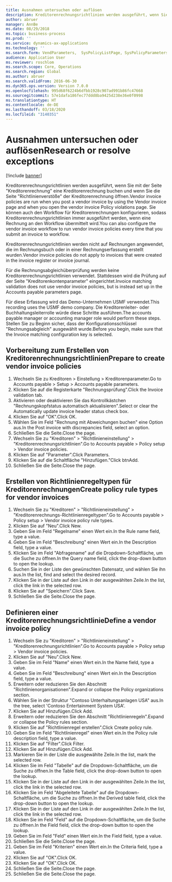 ```yaml
---
title: Ausnahmen untersuchen oder auflösen
description: Kreditorenrechnungsrichtlinien werden ausgeführt, wenn Sie mit der Seite "Kreditorenrechnung" eine Kreditorenrechnung buchen und wenn Sie die Seite "Richtlinienverstöße" der Kreditorenrechnung öffnen.
author: abruer
manager: AnnBe
ms.date: 08/29/2018
ms.topic: business-process
ms.prod: ''
ms.service: dynamics-ax-applications
ms.technology: ''
ms.search.form: VendParameters,  SysPolicyListPage, SysPolicyParameters, SysPolicySourceDocumentRuleType, SysPolicy, SysPolicySourceDocumentRule, SysQueryForm, SysQueryTableLookUp, SysQueryPrefixLookUp, SysQueryFieldLookUp
audience: Application User
ms.reviewer: roschlom
ms.search.scope: Core, Operations
ms.search.region: Global
ms.author: abruer
ms.search.validFrom: 2016-06-30
ms.dyn365.ops.version: Version 7.0.0
ms.openlocfilehash: 995d68f6224b6dfbb1928c907ad991b86fc47668
ms.sourcegitcommit: 57e1dafa186fec77ddd8ba9425d238e36e0f0998
ms.translationtype: HT
ms.contentlocale: de-DE
ms.lasthandoff: 03/18/2020
ms.locfileid: "3140351"
---
```

# <a name="research-or-resolve-exceptions"></a><span data-ttu-id="d60b4-103">Ausnahmen untersuchen oder auflösen</span><span class="sxs-lookup"><span data-stu-id="d60b4-103">Research or resolve exceptions</span></span>

[!include [banner](../../includes/banner.md)]

<span data-ttu-id="d60b4-104">Kreditorenrechnungsrichtlinien werden ausgeführt, wenn Sie mit der Seite "Kreditorenrechnung" eine Kreditorenrechnung buchen und wenn Sie die Seite "Richtlinienverstöße" der Kreditorenrechnung öffnen.</span><span class="sxs-lookup"><span data-stu-id="d60b4-104">Vendor invoice policies are run when you post a vendor invoice by using the Vendor invoice page and when you open the vendor invoice Policy violations page.</span></span> <span data-ttu-id="d60b4-105">Sie können auch den Workflow für Kreditorenrechnungen konfigurieren, sodass Kreditorenrechnungsrichtlinien immer ausgeführt werden, wenn eine Rechnung an den Workflow übermittelt wird.</span><span class="sxs-lookup"><span data-stu-id="d60b4-105">You can also configure the vendor invoice workflow to run vendor invoice policies every time that you submit an invoice to workflow.</span></span> 

<span data-ttu-id="d60b4-106">Kreditorenrechnungsrichtlinien werden nicht auf Rechnungen angewendet, die im Rechnungsbuch oder in einer Rechnungserfassung erstellt wurden.</span><span class="sxs-lookup"><span data-stu-id="d60b4-106">Vendor invoice policies do not apply to invoices that were created in the invoice register or invoice journal.</span></span> 

<span data-ttu-id="d60b4-107">Für die Rechnungsabgleichüberprüfung werden keine Kreditorenrechnungsrichtlinien verwendet. Stattdessen wird die Prüfung auf der Seite "Kreditorenkontenparameter" eingerichtet.</span><span class="sxs-lookup"><span data-stu-id="d60b4-107">Invoice matching validation does not use vendor invoice policies, but is instead set up in the Accounts payable parameters page.</span></span>

<span data-ttu-id="d60b4-108">Für diese Erfassung wird das Demo-Unternehmen USMF verwendet.</span><span class="sxs-lookup"><span data-stu-id="d60b4-108">This recording uses the USMF demo company.</span></span> <span data-ttu-id="d60b4-109">Die Kreditorenleiter- oder Buchhaltungsleiterrolle würde diese Schritte ausführen.</span><span class="sxs-lookup"><span data-stu-id="d60b4-109">The accounts payable manager or accounting manager role would perform these steps.</span></span> <span data-ttu-id="d60b4-110">Stellen Sie zu Beginn sicher, dass der Konfigurationsschlüssel "Rechnungsabgleich" ausgewählt wurde.</span><span class="sxs-lookup"><span data-stu-id="d60b4-110">Before you begin, make sure that the Invoice matching configuration key is selected.</span></span>


## <a name="prepare-to-create-vendor-invoice-policies"></a><span data-ttu-id="d60b4-111">Vorbereitung zum Erstellen von Kreditorenrechnungsrichtlinien</span><span class="sxs-lookup"><span data-stu-id="d60b4-111">Prepare to create vendor invoice policies</span></span>
1. <span data-ttu-id="d60b4-112">Wechseln Sie zu Kreditoren > Einstellung > Kreditorenparameter.</span><span class="sxs-lookup"><span data-stu-id="d60b4-112">Go to Accounts payable > Setup > Accounts payable parameters.</span></span>
2. <span data-ttu-id="d60b4-113">Klicken Sie auf die Registerkarte "Rechnungsprüfung".</span><span class="sxs-lookup"><span data-stu-id="d60b4-113">Click the Invoice validation tab.</span></span>
3. <span data-ttu-id="d60b4-114">Aktivieren oder deaktivieren Sie das Kontrollkästchen "Rechnungskopfstatus automatisch aktualisieren".</span><span class="sxs-lookup"><span data-stu-id="d60b4-114">Select or clear the Automatically update invoice header status check box.</span></span>
4. <span data-ttu-id="d60b4-115">Klicken Sie auf "OK".</span><span class="sxs-lookup"><span data-stu-id="d60b4-115">Click OK.</span></span>
5. <span data-ttu-id="d60b4-116">Wählen Sie im Feld "Rechnung mit Abweichungen buchen" eine Option aus.</span><span class="sxs-lookup"><span data-stu-id="d60b4-116">In the Post invoice with discrepancies field, select an option.</span></span>
6. <span data-ttu-id="d60b4-117">Schließen Sie die Seite.</span><span class="sxs-lookup"><span data-stu-id="d60b4-117">Close the page.</span></span>
7. <span data-ttu-id="d60b4-118">Wechseln Sie zu "Kreditoren" > "Richtlinieneinstellung" > "Kreditorenrechnungsrichtlinien".</span><span class="sxs-lookup"><span data-stu-id="d60b4-118">Go to Accounts payable > Policy setup > Vendor invoice policies.</span></span>
8. <span data-ttu-id="d60b4-119">Klicken Sie auf "Parameter".</span><span class="sxs-lookup"><span data-stu-id="d60b4-119">Click Parameters.</span></span>
9. <span data-ttu-id="d60b4-120">Klicken Sie auf die Schaltfläche "Hinzufügen."</span><span class="sxs-lookup"><span data-stu-id="d60b4-120">Click btnAdd.</span></span>
10. <span data-ttu-id="d60b4-121">Schließen Sie die Seite.</span><span class="sxs-lookup"><span data-stu-id="d60b4-121">Close the page.</span></span>

## <a name="create-policy-rule-types-for-vendor-invoices"></a><span data-ttu-id="d60b4-122">Erstellen von Richtlinienregeltypen für Kreditorenrechnungen</span><span class="sxs-lookup"><span data-stu-id="d60b4-122">Create policy rule types for vendor invoices</span></span>
1. <span data-ttu-id="d60b4-123">Wechseln Sie zu "Kreditoren" > "Richtlinieneinstellung" > "Kreditorenrechnungs-Richtlinienregeltypen".</span><span class="sxs-lookup"><span data-stu-id="d60b4-123">Go to Accounts payable > Policy setup > Vendor invoice policy rule types.</span></span>
2. <span data-ttu-id="d60b4-124">Klicken Sie auf "Neu".</span><span class="sxs-lookup"><span data-stu-id="d60b4-124">Click New.</span></span>
3. <span data-ttu-id="d60b4-125">Geben Sie im Feld "Regelname" einen Wert ein.</span><span class="sxs-lookup"><span data-stu-id="d60b4-125">In the Rule name field, type a value.</span></span>
4. <span data-ttu-id="d60b4-126">Geben Sie im Feld "Beschreibung" einen Wert ein.</span><span class="sxs-lookup"><span data-stu-id="d60b4-126">In the Description field, type a value.</span></span>
5. <span data-ttu-id="d60b4-127">Klicken Sie im Feld "Abfragename" auf die Dropdown-Schaltfläche, um die Suche zu öffnen.</span><span class="sxs-lookup"><span data-stu-id="d60b4-127">In the Query name field, click the drop-down button to open the lookup.</span></span>
6. <span data-ttu-id="d60b4-128">Suchen Sie in der Liste den gewünschten Datensatz, und wählen Sie ihn aus.</span><span class="sxs-lookup"><span data-stu-id="d60b4-128">In the list, find and select the desired record.</span></span>
7. <span data-ttu-id="d60b4-129">Klicken Sie in der Liste auf den Link in der ausgewählten Zeile.</span><span class="sxs-lookup"><span data-stu-id="d60b4-129">In the list, click the link in the selected row.</span></span>
8. <span data-ttu-id="d60b4-130">Klicken Sie auf "Speichern".</span><span class="sxs-lookup"><span data-stu-id="d60b4-130">Click Save.</span></span>
9. <span data-ttu-id="d60b4-131">Schließen Sie die Seite.</span><span class="sxs-lookup"><span data-stu-id="d60b4-131">Close the page.</span></span>

## <a name="define-a-vendor-invoice-policy"></a><span data-ttu-id="d60b4-132">Definieren einer Kreditorenrechnungsrichtlinie</span><span class="sxs-lookup"><span data-stu-id="d60b4-132">Define a vendor invoice policy</span></span>
1. <span data-ttu-id="d60b4-133">Wechseln Sie zu "Kreditoren" > "Richtlinieneinstellung" > "Kreditorenrechnungsrichtlinien".</span><span class="sxs-lookup"><span data-stu-id="d60b4-133">Go to Accounts payable > Policy setup > Vendor invoice policies.</span></span>
2. <span data-ttu-id="d60b4-134">Klicken Sie auf "Neu".</span><span class="sxs-lookup"><span data-stu-id="d60b4-134">Click New.</span></span>
3. <span data-ttu-id="d60b4-135">Geben Sie im Feld "Name" einen Wert ein.</span><span class="sxs-lookup"><span data-stu-id="d60b4-135">In the Name field, type a value.</span></span>
4. <span data-ttu-id="d60b4-136">Geben Sie im Feld "Beschreibung" einen Wert ein.</span><span class="sxs-lookup"><span data-stu-id="d60b4-136">In the Description field, type a value.</span></span>
5. <span data-ttu-id="d60b4-137">Erweitern oder reduzieren Sie den Abschnitt "Richtlinienorganisationen".</span><span class="sxs-lookup"><span data-stu-id="d60b4-137">Expand or collapse the Policy organizations section.</span></span>
6. <span data-ttu-id="d60b4-138">Wählen Sie in der Struktur "Contoso Unterhaltungsanlagen USA" aus.</span><span class="sxs-lookup"><span data-stu-id="d60b4-138">In the tree, select 'Contoso Entertainment System USA'.</span></span>
7. <span data-ttu-id="d60b4-139">Klicken Sie auf Hinzufügen.</span><span class="sxs-lookup"><span data-stu-id="d60b4-139">Click Add.</span></span>
8. <span data-ttu-id="d60b4-140">Erweitern oder reduzieren Sie den Abschnitt "Richtlinienregeln".</span><span class="sxs-lookup"><span data-stu-id="d60b4-140">Expand or collapse the Policy rules section.</span></span>
9. <span data-ttu-id="d60b4-141">Klicken Sie auf "Richtlinienregel erstellen".</span><span class="sxs-lookup"><span data-stu-id="d60b4-141">Click Create policy rule.</span></span>
10. <span data-ttu-id="d60b4-142">Geben Sie im Feld "Richtlinienregel" einen Wert ein.</span><span class="sxs-lookup"><span data-stu-id="d60b4-142">In the Policy rule description field, type a value.</span></span>
11. <span data-ttu-id="d60b4-143">Klicken Sie auf "Filter".</span><span class="sxs-lookup"><span data-stu-id="d60b4-143">Click Filter.</span></span>
12. <span data-ttu-id="d60b4-144">Klicken Sie auf Hinzufügen.</span><span class="sxs-lookup"><span data-stu-id="d60b4-144">Click Add.</span></span>
13. <span data-ttu-id="d60b4-145">Markieren Sie in der Liste die ausgewählte Zeile.</span><span class="sxs-lookup"><span data-stu-id="d60b4-145">In the list, mark the selected row.</span></span>
14. <span data-ttu-id="d60b4-146">Klicken Sie im Feld "Tabelle" auf die Dropdown-Schaltfläche, um die Suche zu öffnen.</span><span class="sxs-lookup"><span data-stu-id="d60b4-146">In the Table field, click the drop-down button to open the lookup.</span></span>
15. <span data-ttu-id="d60b4-147">Klicken Sie in der Liste auf den Link in der ausgewählten Zeile.</span><span class="sxs-lookup"><span data-stu-id="d60b4-147">In the list, click the link in the selected row.</span></span>
16. <span data-ttu-id="d60b4-148">Klicken Sie im Feld "Abgeleitete Tabelle" auf die Dropdown-Schaltfläche, um die Suche zu öffnen.</span><span class="sxs-lookup"><span data-stu-id="d60b4-148">In the Derived table field, click the drop-down button to open the lookup.</span></span>
17. <span data-ttu-id="d60b4-149">Klicken Sie in der Liste auf den Link in der ausgewählten Zeile.</span><span class="sxs-lookup"><span data-stu-id="d60b4-149">In the list, click the link in the selected row.</span></span>
18. <span data-ttu-id="d60b4-150">Klicken Sie im Feld "Feld" auf die Dropdown-Schaltfläche, um die Suche zu öffnen.</span><span class="sxs-lookup"><span data-stu-id="d60b4-150">In the Field field, click the drop-down button to open the lookup.</span></span>
19. <span data-ttu-id="d60b4-151">Geben Sie im Feld "Feld" einen Wert ein.</span><span class="sxs-lookup"><span data-stu-id="d60b4-151">In the Field field, type a value.</span></span>
20. <span data-ttu-id="d60b4-152">Schließen Sie die Seite.</span><span class="sxs-lookup"><span data-stu-id="d60b4-152">Close the page.</span></span>
21. <span data-ttu-id="d60b4-153">Geben Sie im Feld "Kriterien" einen Wert ein.</span><span class="sxs-lookup"><span data-stu-id="d60b4-153">In the Criteria field, type a value.</span></span>
22. <span data-ttu-id="d60b4-154">Klicken Sie auf "OK".</span><span class="sxs-lookup"><span data-stu-id="d60b4-154">Click OK.</span></span>
23. <span data-ttu-id="d60b4-155">Klicken Sie auf "OK".</span><span class="sxs-lookup"><span data-stu-id="d60b4-155">Click OK.</span></span>
24. <span data-ttu-id="d60b4-156">Schließen Sie die Seite.</span><span class="sxs-lookup"><span data-stu-id="d60b4-156">Close the page.</span></span>
25. <span data-ttu-id="d60b4-157">Schließen Sie die Seite.</span><span class="sxs-lookup"><span data-stu-id="d60b4-157">Close the page.</span></span>


